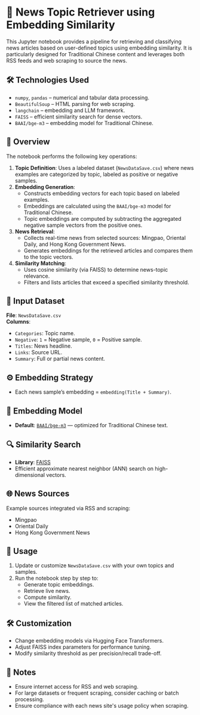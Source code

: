 # 📰 News Topic Retriever using Embedding Similarity


This Jupyter notebook provides a pipeline for retrieving and classifying news articles based on user-defined topics using embedding similarity. It is particularly designed for Traditional Chinese content and leverages both RSS feeds and web scraping to source the news.


## 🛠️ Technologies Used

- `numpy`, `pandas` – numerical and tabular data processing.
- `BeautifulSoup` – HTML parsing for web scraping.
- `langchain` – embedding and LLM framework.
- `FAISS` – efficient similarity search for dense vectors.
- `BAAI/bge-m3` – embedding model for Traditional Chinese.

## 📌 Overview


The notebook performs the following key operations:


1. **Topic Definition**: Uses a labeled dataset (`NewsDataSave.csv`) where news examples are categorized by topic, labeled as positive or negative samples.
2. **Embedding Generation**: 
   - Constructs embedding vectors for each topic based on labeled examples.
   - Embeddings are calculated using the `BAAI/bge-m3` model for Traditional Chinese.
   - Topic embeddings are computed by subtracting the aggregated negative sample vectors from the positive ones.
3. **News Retrieval**:
   - Collects real-time news from selected sources: Mingpao, Oriental Daily, and Hong Kong Government News.
   - Generates embeddings for the retrieved articles and compares them to the topic vectors.
4. **Similarity Matching**:
   - Uses cosine similarity (via FAISS) to determine news-topic relevance.
   - Filters and lists articles that exceed a specified similarity threshold.


## 📁 Input Dataset


**File**: `NewsDataSave.csv`  
**Columns**:
- `Categories`: Topic name.
- `Negative`: `1` = Negative sample, `0` = Positive sample.
- `Titles`: News headline.
- `Links`: Source URL.
- `Summary`: Full or partial news content.


## ⚙️ Embedding Strategy


- Each news sample’s embedding = `embedding(Title + Summary)`.



## 🧠 Embedding Model


- **Default**: [`BAAI/bge-m3`](https://huggingface.co/BAAI/bge-m3) — optimized for Traditional Chinese text.

## 🔍 Similarity Search

- **Library**: [FAISS](https://github.com/facebookresearch/faiss)
- Efficient approximate nearest neighbor (ANN) search on high-dimensional vectors.


## 🌐 News Sources


Example sources integrated via RSS and scraping:
- Mingpao
- Oriental Daily
- Hong Kong Government News


## 🚀 Usage


1. Update or customize `NewsDataSave.csv` with your own topics and samples.
2. Run the notebook step by step to:
   - Generate topic embeddings.
   - Retrieve live news.
   - Compute similarity.
   - View the filtered list of matched articles.


## 🛠️ Customization


- Change embedding models via Hugging Face Transformers.
- Adjust FAISS index parameters for performance tuning.
- Modify similarity threshold as per precision/recall trade-off.

## 📎 Notes

- Ensure internet access for RSS and web scraping.
- For large datasets or frequent scraping, consider caching or batch processing.
- Ensure compliance with each news site's usage policy when scraping.

